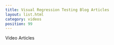 ```yaml
---
title: Visual Regression Testing Blog Articles
layout: list.html
category: videos
position: 99
---
```



Video Articles
